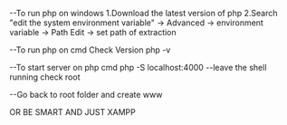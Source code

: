 --To run php on windows
1.Download the latest version of php
2.Search "edit the system environment variable" -> Advanced -> environment variable -> Path Edit -> set path of extraction

--To run php on cmd
Check Version php -v

--To start server on php cmd
php -S localhost:4000
--leave the shell running check root

--Go back to root folder and create www

OR
BE SMART AND JUST XAMPP
